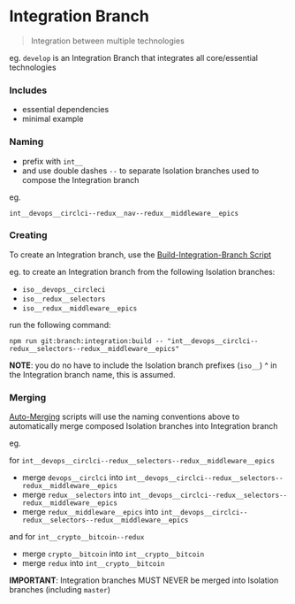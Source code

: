Integration Branch
===

> Integration between multiple technologies

eg. ``develop`` is an Integration Branch that integrates all core/essential technologies

### Includes

 - essential dependencies
 - minimal example

### Naming

 - prefix with ``int__``
 - and use double dashes ``--`` to separate Isolation branches used to compose the Integration branch

eg.
```
int__devops__circlci--redux__nav--redux__middleware__epics
```

### Creating

To create an Integration branch, use the [Build-Integration-Branch Script](commands-build-integration-branch.md)

eg. to create an Integration branch from the following Isolation branches:
 - ``iso__devops__circleci``
 - ``iso__redux__selectors``
 - ``iso__redux__middleware__epics``

run the following command:
```
npm run git:branch:integration:build -- "int__devops__circlci--redux__selectors--redux__middleware__epics"
```

**NOTE**: you do no have to include the Isolation branch prefixes (``iso__``) ^ in the Integration branch name, this is assumed.

### Merging

[Auto-Merging](commands-cascade-merge.md) scripts will use the naming conventions above
to automatically merge composed Isolation branches into Integration branch

eg.

for ``int__devops__circlci--redux__selectors--redux__middleware__epics``
 - merge ``devops__circlci`` into ``int__devops__circlci--redux__selectors--redux__middleware__epics``
 - merge ``redux__selectors`` into ``int__devops__circlci--redux__selectors--redux__middleware__epics``
 - merge ``redux__middleware__epics`` into ``int__devops__circlci--redux__selectors--redux__middleware__epics``

and for ``int__crypto__bitcoin--redux``
 - merge ``crypto__bitcoin`` into ``int__crypto__bitcoin``
 - merge ``redux`` into ``int__crypto__bitcoin``

**IMPORTANT**: Integration branches MUST NEVER be merged into Isolation branches (including ``master``)
